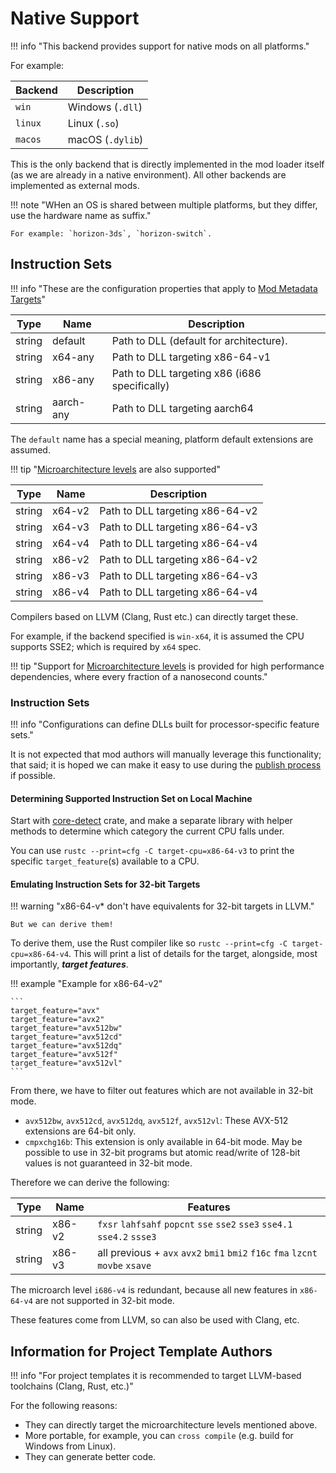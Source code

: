 ﻿# Native Support

!!! info "This backend provides support for native mods on all platforms."

For example:

| Backend | Description      |
| ------- | ---------------- |
| `win`   | Windows (`.dll`) |
| `linux` | Linux (`.so`)    |
| `macos` | macOS (`.dylib`) |

This is the only backend that is directly implemented in the mod loader itself
(as we are already in a native environment). All other backends are implemented as external mods.

!!! note "WHen an OS is shared between multiple platforms, but they differ, use the hardware name as suffix."

    For example: `horizon-3ds`, `horizon-switch`.

## Instruction Sets

!!! info "These are the configuration properties that apply to [Mod Metadata Targets][mod-metadata-targets]"

| Type   | Name      | Description                                   |
| ------ | --------- | --------------------------------------------- |
| string | default   | Path to DLL (default for architecture).       |
| string | x64-any   | Path to DLL targeting x86-64-v1               |
| string | x86-any   | Path to DLL targeting x86 (i686 specifically) |
| string | aarch-any | Path to DLL targeting aarch64                 |

The `default` name has a special meaning, platform default extensions are assumed.

!!! tip "[Microarchitecture levels][microarchitecture-levels] are also supported"

| Type   | Name   | Description                     |
| ------ | ------ | ------------------------------- |
| string | x64-v2 | Path to DLL targeting x86-64-v2 |
| string | x64-v3 | Path to DLL targeting x86-64-v3 |
| string | x64-v4 | Path to DLL targeting x86-64-v4 |
| string | x86-v2 | Path to DLL targeting x86-64-v2 |
| string | x86-v3 | Path to DLL targeting x86-64-v3 |
| string | x86-v4 | Path to DLL targeting x86-64-v4 |

Compilers based on LLVM (Clang, Rust etc.) can directly target these.

For example, if the backend specified is `win-x64`, it is assumed the CPU supports SSE2;
which is required by `x64` spec.

!!! tip "Support for [Microarchitecture levels][microarchitecture-levels] is provided for high performance dependencies, where every fraction of a nanosecond counts."

### Instruction Sets

!!! info "Configurations can define DLLs built for processor-specific feature sets."



It is not expected that mod authors will manually leverage this functionality; that said; it is
hoped we can make it easy to use during the [publish process][mod-publishing] if possible.

#### Determining Supported Instruction Set on Local Machine

Start with [core-detect][core-detect] crate, and make a separate library with helper methods to
determine which category the current CPU falls under.

You can use `rustc --print=cfg -C target-cpu=x86-64-v3` to print the specific `target_feature`(s)
available to a CPU.

#### Emulating Instruction Sets for 32-bit Targets

!!! warning "x86-64-v* don't have equivalents for 32-bit targets in LLVM."

    But we can derive them!

To derive them, use the Rust compiler like so `rustc --print=cfg -C target-cpu=x86-64-v4`.
This will print a list of details for the target, alongside, most importantly, ***target features***.

!!! example "Example for x86-64-v2"

    ```
    target_feature="avx"
    target_feature="avx2"
    target_feature="avx512bw"
    target_feature="avx512cd"
    target_feature="avx512dq"
    target_feature="avx512f"
    target_feature="avx512vl"
    ```

From there, we have to filter out features which are not available in 32-bit mode.

- `avx512bw`, `avx512cd`, `avx512dq`, `avx512f`, `avx512vl`: These AVX-512 extensions are 64-bit only.
- `cmpxchg16b`: This extension is only available in 64-bit mode. May be possible to use in 32-bit programs but atomic read/write of 128-bit values is not guaranteed in 32-bit mode.

Therefore we can derive the following:

| Type   | Name   | Features                                                                       |
| ------ | ------ | ------------------------------------------------------------------------------ |
| string | x86-v2 | `fxsr` `lahfsahf` `popcnt` `sse` `sse2` `sse3` `sse4.1` `sse4.2` `ssse3`       |
| string | x86-v3 | all previous + `avx` `avx2` `bmi1` `bmi2` `f16c` `fma` `lzcnt` `movbe` `xsave` |

The microarch level `i686-v4` is redundant, because all new features in `x86-64-v4` are not
supported in 32-bit mode.

These features come from LLVM, so can also be used with Clang, etc.

## Information for Project Template Authors

!!! info "For project templates it is recommended to target LLVM-based toolchains (Clang, Rust, etc.)"

For the following reasons:

- They can directly target the microarchitecture levels mentioned above.
- More portable, for example, you can `cross compile` (e.g. build for Windows from Linux).
- They can generate better code.

<!-- Links -->
[core-detect]: https://docs.rs/core_detect/latest/core_detect/
[microarchitecture-levels]: https://en.wikipedia.org/wiki/X86-64#Microarchitecture_levels
[mod-metadata-targets]: ../../Server/Packaging/Package-Metadata.md#targets
[mod-publishing]: ../../Server/Packaging/Publishing-Packages.md